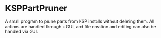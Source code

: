 # KSPPartPruner
A small program to prune parts from KSP installs without deleting them. All actions are handled through a GUI, and file creation and editing can also be handled via GUI.
